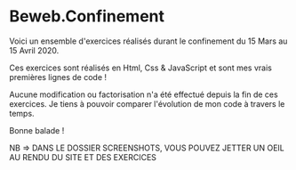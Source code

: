 # Beweb.Confinement

Voici un ensemble d'exercices réalisés durant le confinement du 15 Mars au 15 Avril 2020.

Ces exercices sont réalisés en Html, Css & JavaScript et sont mes vrais premières lignes de code !

Aucune modification ou factorisation n'a été effectué depuis la fin de ces exercices.
Je tiens à pouvoir comparer l'évolution de mon code à travers le temps.

Bonne balade !

NB => DANS LE DOSSIER SCREENSHOTS, VOUS POUVEZ JETTER UN OEIL AU RENDU DU SITE ET DES EXERCICES

